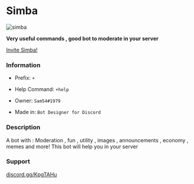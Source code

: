 # Simba
![simba](https://cdn.discordapp.com/avatars/745382862173241525/1e022aa3dfe738296cba37d238180acf.png?size=2048)

**Very useful commands , good bot to moderate in your server**

[Invite Simba!](https://discord.com/oauth2/authorize?client_id=745382862173241525&scope=bot&permissions=2147483647)

### Information
- Prefix: `+`

- Help Command: `+help`

- Owner: `Sam54#1979`

- Made in: `Bot Designer for Discord`

### Description
A bot with : Moderation , fun , utility , images , announcements , economy , memes and more! This bot will help you in your server

### Support
[discord.gg/KpgTAHu](https://discord.gg/KpgTAHu)

